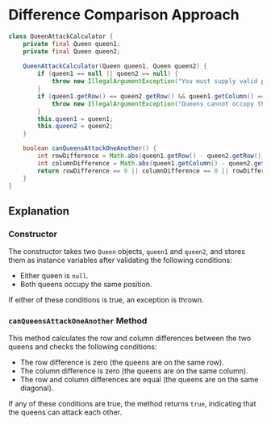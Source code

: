 # Difference Comparison Approach

```java
class QueenAttackCalculator {
    private final Queen queen1;
    private final Queen queen2;
    
    QueenAttackCalculator(Queen queen1, Queen queen2) {
        if (queen1 == null || queen2 == null) {
            throw new IllegalArgumentException("You must supply valid positions for both Queens.");
        }
        if (queen1.getRow() == queen2.getRow() && queen1.getColumn() == queen2.getColumn()) {
            throw new IllegalArgumentException("Queens cannot occupy the same position.");
        }
        this.queen1 = queen1;
        this.queen2 = queen2;
    }

    boolean canQueensAttackOneAnother() {
        int rowDifference = Math.abs(queen1.getRow() - queen2.getRow());
        int columnDifference = Math.abs(queen1.getColumn() - queen2.getColumn());
        return rowDifference == 0 || columnDifference == 0 || rowDifference == columnDifference;
    }
}
```

## Explanation

### Constructor

The constructor takes two `Queen` objects, `queen1` and `queen2`, and stores them as instance variables after validating the following conditions:

- Either queen is `null`.
- Both queens occupy the same position.

If either of these conditions is true, an exception is thrown.

### `canQueensAttackOneAnother` Method

This method calculates the row and column differences between the two queens and checks the following conditions:

- The row difference is zero (the queens are on the same row).
- The column difference is zero (the queens are on the same column).
- The row and column differences are equal (the queens are on the same diagonal).

If any of these conditions are true, the method returns `true`, indicating that the queens can attack each other.
